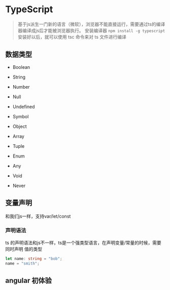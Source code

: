 # TypeScript

> 基于js派生一门新的语言（微软），浏览器不能直接运行，需要通过ts的编译器编译成js后才能被浏览器执行。
> 安装编译器 `npm install -g typescript`
> 安装好以后，就可以使用 tsc 命令来对 ts 文件进行编译


## 数据类型

- Boolean
- String
- Number
- Null
- Undefined
- Symbol
- Object

- Array
- Tuple
- Enum
- Any
- Void
- Never

## 变量声明

和我们js一样，支持var/let/const

### 声明语法
ts 的声明语法和js不一样，ts是一个强类型语言，在声明变量/常量的时候，需要同时声明 值的类型
```typescript
let name: string = "bob";
name = "smith";
```

## angular 初体验